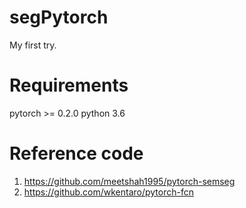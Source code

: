 # segPytorch
My first try.
# Requirements
pytorch >= 0.2.0
python 3.6

# Reference code
1. https://github.com/meetshah1995/pytorch-semseg
2. https://github.com/wkentaro/pytorch-fcn
